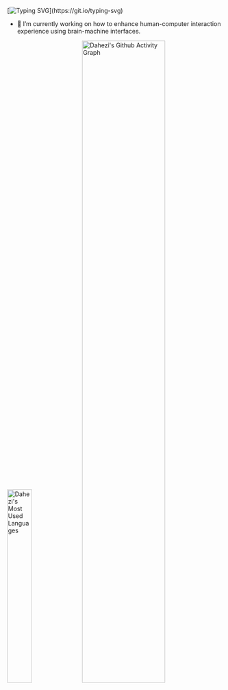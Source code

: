 
[![Typing SVG](https://readme-typing-svg.demolab.com?font=Fira+Code&size=21&pause=1000&color=1E698A&center=true&vCenter=true&repeat=false&random=false&width=1000&lines=I+am+a+master's+graduate+seeking+opportunities+to+pursue+a+doctoral+degree.;Have+a++nice+day!)](https://git.io/typing-svg)

- 🔭 I’m currently working on how to enhance human-computer interaction experience using brain-machine interfaces.
<p float="left">
  <img src="https://github-readme-stats.vercel.app/api/top-langs/?username=DAHEZI12138&layout=compact&hide_border=true&langs_count=10" alt="Dahezi's Most Used Languages" width="34%" />
  <img src="https://github-readme-activity-graph.vercel.app/graph?username=DAHEZI12138&theme=github&bg_color=85C1E9&line=F4F6F7&radius=16" alt="Dahezi's Github Activity Graph" width="62%" />
</p>



